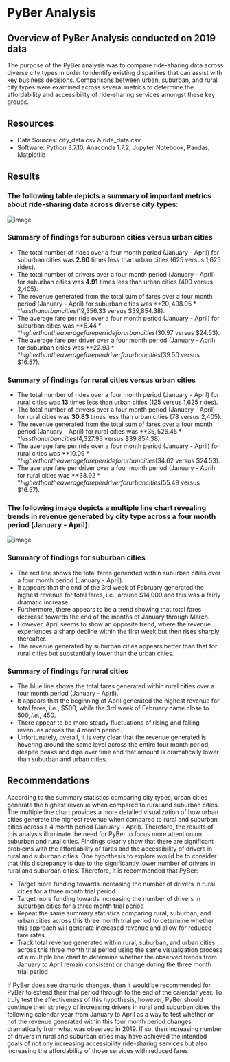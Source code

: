 # PyBer Analysis

## Overview of PyBer Analysis conducted on 2019 data
The purpose of the PyBer analysis was to compare ride-sharing data across diverse city types in order to identify existing disparities that can assist with key business decisions. Comparisons between urban, suburban, and rural city types were examined across several metrics to determine the affordability and accessibility of ride-sharing services amongst these key groups. 

## Resources
- Data Sources: city_data.csv & ride_data.csv
- Software: Python 3.7.10, Anaconda 1.7.2, Jupyter Notebook, Pandas, Matplotlib

## Results 

### The following table depicts a summary of important metrics about ride-sharing data across diverse city types:

![image](https://user-images.githubusercontent.com/85533099/133962344-d19c1e8c-2c83-44ea-9d92-e9e2acd90925.png)

  ### Summary of findings for suburban cities versus urban cities
  - The total number of rides over a four month period (January - April) for suburban cities was **2.60** times less than urban cities (625 versus 1,625 rides). 
  - The total number of drivers over a four month period (January - April) for suburban cities was **4.91** times less than urban cities (490 versus 2,405).
  - The revenue generated from the total sum of fares over a four month period (January - April) for suburban cities was **$20,498.05** less than urban cities ($19,356.33 
    versus $39,854.38).
  - The average fare per ride over a four month period (January - April) for suburban cities was **$6.44** higher than the average fare per ride for urban cities ($30.97 
    versus $24.53).
  - The average fare per driver over a four month period (January - April) for suburban cities was **$22.93** higher than the average fare per driver for urban cities ($39.50 
    versus $16.57).
    
     
  ### Summary of findings for rural cities versus urban cities
   - The total number of rides over a four month period (January - April) for rural cities was **13** times less than urban cities (125 versus 1,625 rides). 
   - The total number of drivers over a four month period (January - April) for rural cities was **30.83** times less than urban cities (78 versus 2,405).
   - The revenue generated from the total sum of fares over a four month period (January - April) for rural cities was **$35,526.45** less than urban cities ($4,327.93
      versus $39,854.38).
   - The average fare per ride over a four month period (January - April) for rural cities was **$10.09** higher than the average fare per ride for urban cities ($34.62 
      versus $24.53).      
   - The average fare per driver over a four month period (January - April) for rural cities was **$38.92** higher than the average fare per driver for urban cities ($55.49 
     versus $16.57).
    

### The following image depicts a multiple line chart revealing trends in revenue generated by city type across a four month period (January - April): 

![image](https://user-images.githubusercontent.com/85533099/133941160-22071ba6-a24f-4041-9c94-795561349caa.png)

### Summary of findings for suburban cities
   - The red line shows the total fares generated within suburban cities over a four month period (January - April). 
   - It appears that the end of the 3rd week of February generated the highest revenue for total fares, i.e., around $14,000 and this was a fairly dramatic increase.
   - Furthermore, there appears to be a trend showing that total fares decrease towards the end of the months of January through March. 
   - However, April seems to show an opposite trend, where the revenue experiences a sharp decline within the first week but then rises sharply thereafter. 
   - The revenue generated by suburban cities appears better than that for rural cities but substantially lower than the urban cities. 

### Summary of findings for rural cities
   - The blue line shows the total fares generated within rural cities over a four month period (January - April). 
   - It appears that the beginning of April generated the highest revenue for total fares, i.e., $500, while the 3rd week of February came close to $500, i.e., ~$450. 
   - There appear to be more steady fluctuations of rising and falling revenues across the 4 month period.
   - Unfortunately, overall, it is very clear that the revenue generated is hovering around the same level across the entire four month period, despite peaks and dips over 
     time and that amount is dramatically lower than suburban and urban cities. 

## Recommendations

According to the summary statistics comparing city types, urban cities generate the highest revenue when compared to rural and suburban cities. The multiple line chart provides a more detailed visualization of how urban cities generate the highest revenue when compared to rural and suburban cities across a 4 month period (January - April). Therefore, the results of this analysis illuminate the need for PyBer to focus more attention on suburban and rural cities. Findings clearly show that there are significant problems with the affordability of fares and the accessibility of drivers in rural and suburban cities. One hypothesis to explore would be to consider that this discrepancy is due to the significantly lower number of drivers in rural and suburban cities. Therefore, it is recommended that PyBer:

  - Target more funding towards increasing the number of drivers in rural cities for a three month trial period
  - Target more funding towards increasing the number of drivers in suburban cities for a three month trial period
  - Repeat the same summary statistics comparing rural, suburban, and urban cities across this three month trial period to determine whether this approach will generate
    increased revenue and allow for reduced fare rates
  - Track total revenue generated within rural, suburban, and urban cities across this three month trial period using the same visualization process of a multiple line chart 
    to determine whether the observed trends from January to April remain consistent or change during the three month trial period

If PyBer does see dramatic changes, then it would be recommended for PyBer to extend their trial period through to the end of the calendar year. To truly test the effectiveness of this hypothesis, however, PyBer should continue their strategy of increasing drivers in rural and suburban cities the following calendar year from January to April as a way to test whether or not the revenue generated within this four month period changes dramatically from what was observed in 2019. If so, then increasing number of drivers in rural and suburban cities may have achieved the intended goals of not ony increasing accessibility ride-sharing services but also increasing the affordability of those services with reduced fares. 
